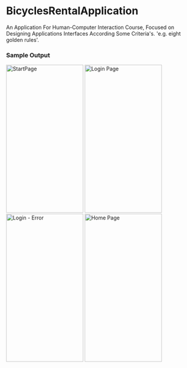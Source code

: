 # BicyclesRentalApplication
An Application For Human-Computer Interaction Course, Focused on Designing Applications Interfaces According Some Criteria's. 'e.g. eight golden rules'.



   ### Sample Output
   
<img width="209" height="400" alt="StartPage" src="https://user-images.githubusercontent.com/89661060/153829993-629044df-1b95-4613-9d7a-8a2cb2a691dc.png">    <img width="209" height="400" alt="Login Page" src="https://user-images.githubusercontent.com/89661060/153830955-8b66d058-7e14-4c78-8f5b-09f6318a5369.png"> <img width="209" height="400" alt="Login - Error" src="https://user-images.githubusercontent.com/89661060/153831888-c2ff6156-c8bd-41d6-a8e5-b56c725131b0.png"> 
<img width="209" height="400" alt="Home Page" src="https://user-images.githubusercontent.com/89661060/153832040-396c21ce-e98a-4c04-8ca9-3f6dad30f2bd.png">
